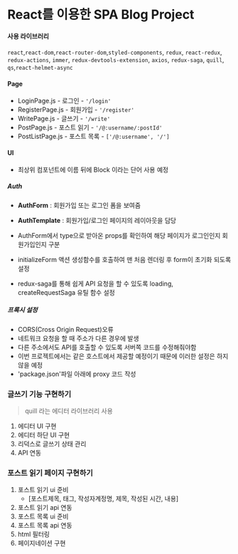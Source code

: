 # React를 이용한 SPA Blog Project

#### 사용 라이브러리

`react`,`react-dom`,`react-router-dom`,`styled-components`, `redux`, `react-redux`, `redux-actions`, `immer`, `redux-devtools-extension`, `axios`, `redux-saga`, `quill`, `qs`,`react-helmet-async`

#### Page

- LoginPage.js - 로그인 - `'/login'`
- RegisterPage.js - 회원가입 - `'/register'`
- WritePage.js - 글쓰기 - `'/write'`
- PostPage.js - 포스트 읽기 - `'/@:username/:postId'`
- PostListPage.js - 포스트 목록 - `['/@:username', '/']`

#### UI

- 최상위 컴포넌트에 이름 뒤에 Block 이라는 단어 사용 예정

##### Auth

- **AuthForm** : 회원가입 또는 로그인 폼을 보여줌
- **AuthTemplate** : 회원가입/로그인 페이지의 레이아웃을 담당

- AuthForm에서 type으로 받아온 props를 확인하여 해당 페이지가 로그인인지 회원가입인지 구분
- initializeForm 액션 생성함수를 호출하여 맨 처음 렌더링 후 form이 초기화 되도록 설정
- redux-saga를 통해 쉽게 API 요청을 할 수 있도록 loading, createRequestSaga 유틸 함수 설정

##### 프록시 설정

- CORS(Cross Origin Request)오류
- 네트워크 요청을 할 때 주소가 다른 경우에 발생
- 다른 주소에서도 API를 호출할 수 있도록 서버쪽 코드를 수정해줘야함
- 이번 프로젝트에서는 같은 호스트에서 제공할 예정이기 때문에 이러한 설정은 하지 않을 예정
- 'package.json'파일 아래에 proxy 코드 작성

### 글쓰기 기능 구현하기

> quill 라는 에디터 라이브러리 사용

1. 에디터 UI 구현
2. 에디터 하단 UI 구현
3. 리덕스로 글쓰기 상태 관리
4. API 연동

### 포스트 읽기 페이지 구현하기

1. 포스트 읽기 ui 준비
   - [포스트제목, 태그, 작성자계정명, 제목, 작성된 시간, 내용]
2. 포스트 읽기 api 연동
3. 포스트 목록 ui 준비
4. 포스트 목록 api 연동
5. html 필터링
6. 페이지네이션 구현
